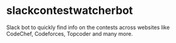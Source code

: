 # slackcontestwatcherbot
Slack bot to quickly find info on the contests across websites like CodeChef, Codeforces, Topcoder and many more.
